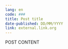 ```yaml
---
lang: en
code: ###
title: Post title
date-published: DD/MM/YYYY
link: external.link.org
---
```


POST CONTENT
